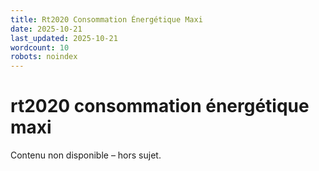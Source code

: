 ```yaml
---
title: Rt2020 Consommation Énergétique Maxi
date: 2025-10-21
last_updated: 2025-10-21
wordcount: 10
robots: noindex
---
```


# rt2020 consommation énergétique maxi

Contenu non disponible – hors sujet.